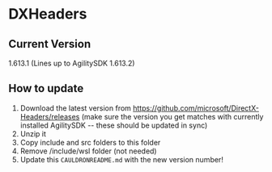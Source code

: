 # DXHeaders

## Current Version
1.613.1 (Lines up to AgilitySDK 1.613.2)

## How to update
1. Download the latest version from https://github.com/microsoft/DirectX-Headers/releases (make sure the version you get matches with currently installed AgilitySDK -- these should be updated in sync)
1. Unzip it
1. Copy include and src folders to this folder
1. Remove /include/wsl folder (not needed)
1. Update this `CAULDRONREADME.md` with the new version number!
